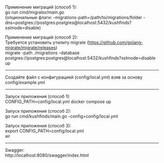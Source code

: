 Применение миграций (способ 1):  
go run cmd/migrator/main.go  
(опциональные флаги: -migrations-path=/path/to/migrations/folder -dns=postgres://postgres:postgres@localhost:5432/kushfinds?sslmode=disable)

Применение миграций (способ 2):  
Требуется установить утилиту migrate (https://github.com/golang-migrate/migrate/releases)  
migrate -path ./migrations -database postgres://postgres:postgres@localhost:5432/kushfinds?sslmode=disable up

---

Создайте файл с конфигурацией (config/local.yml) взяв за основу config/example.yml

---

Запуск приложения (способ 1):  
CONFIG_PATH=config/local.yml docker compose up  

Запуск приложения (способ 2):  
go run cmd/kushfinds/main.go -config=config/local.yml  

Запуск приложения (способ 3):  
export CONFIG_PATH=config/local.yml  
air  

---

Swagger:  
http://localhost:8080/swagger/index.html